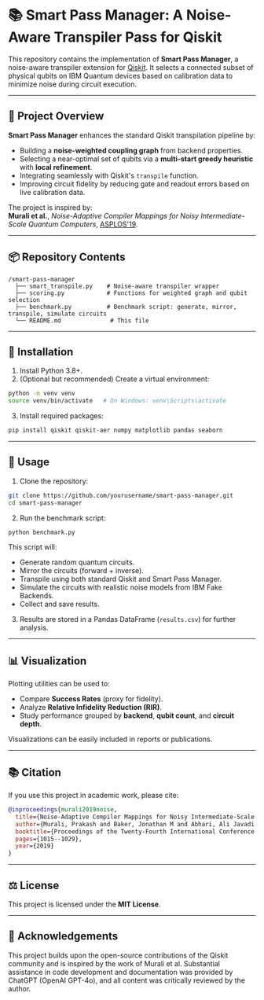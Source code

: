 # 📚 Smart Pass Manager: A Noise-Aware Transpiler Pass for Qiskit

This repository contains the implementation of **Smart Pass Manager**, a noise-aware transpiler extension for [Qiskit](https://qiskit.org/). It selects a connected subset of physical qubits on IBM Quantum devices based on calibration data to minimize noise during circuit execution.

---

## 🚀 Project Overview

**Smart Pass Manager** enhances the standard Qiskit transpilation pipeline by:

- Building a **noise-weighted coupling graph** from backend properties.
- Selecting a near-optimal set of qubits via a **multi-start greedy heuristic** with **local refinement**.
- Integrating seamlessly with Qiskit's `transpile` function.
- Improving circuit fidelity by reducing gate and readout errors based on live calibration data.

The project is inspired by:  
**Murali et al.**, *Noise-Adaptive Compiler Mappings for Noisy Intermediate-Scale Quantum Computers*, [ASPLOS'19](https://arxiv.org/abs/1901.11054).

---

## 📦 Repository Contents

```
/smart-pass-manager
  ├── smart_transpile.py    # Noise-aware transpiler wrapper
  ├── scoring.py            # Functions for weighted graph and qubit selection
  ├── benchmark.py          # Benchmark script: generate, mirror, transpile, simulate circuits
  └── README.md              # This file
```

---

## 🧩 Installation

1. Install Python 3.8+.
2. (Optional but recommended) Create a virtual environment:

```bash
python -m venv venv
source venv/bin/activate   # On Windows: venv\Scripts\activate
```

3. Install required packages:

```bash
pip install qiskit qiskit-aer numpy matplotlib pandas seaborn
```

---

## 🔨 Usage

1. Clone the repository:

```bash
git clone https://github.com/yourusername/smart-pass-manager.git
cd smart-pass-manager
```

2. Run the benchmark script:

```bash
python benchmark.py
```

This script will:
- Generate random quantum circuits.
- Mirror the circuits (forward + inverse).
- Transpile using both standard Qiskit and Smart Pass Manager.
- Simulate the circuits with realistic noise models from IBM Fake Backends.
- Collect and save results.

3. Results are stored in a Pandas DataFrame (`results.csv`) for further analysis.

---

## 📊 Visualization

Plotting utilities can be used to:
- Compare **Success Rates** (proxy for fidelity).
- Analyze **Relative Infidelity Reduction (RIR)**.
- Study performance grouped by **backend**, **qubit count**, and **circuit depth**.

Visualizations can be easily included in reports or publications.

---

## 📚 Citation

If you use this project in academic work, please cite:

```bibtex
@inproceedings{murali2019noise,
  title={Noise-Adaptive Compiler Mappings for Noisy Intermediate-Scale Quantum Computers},
  author={Murali, Prakash and Baker, Jonathan M and Abhari, Ali Javadi and Chong, Frederic T and Martonosi, Margaret},
  booktitle={Proceedings of the Twenty-Fourth International Conference on Architectural Support for Programming Languages and Operating Systems},
  pages={1015--1029},
  year={2019}
}
```

---

## ⚖️ License

This project is licensed under the **MIT License**.

---

## 🙏 Acknowledgements

This project builds upon the open-source contributions of the Qiskit community and is inspired by the work of Murali et al. Substantial assistance in code development and documentation was provided by ChatGPT (OpenAI GPT-4o), and all content was critically reviewed by the author.
